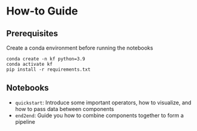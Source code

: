# How-to Guide

## Prerequisites
Create a conda environment before running the notebooks
```shell
conda create -n kf python=3.9
conda activate kf
pip install -r requirements.txt
```

## Notebooks
- `quickstart`: Introduce some important operators, how to visualize, and how to pass data between components
- `end2end`: Guide you how to combine components together to form a pipeline